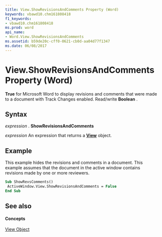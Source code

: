 ```yaml
---
title: View.ShowRevisionsAndComments Property (Word)
keywords: vbawd10.chm161808418
f1_keywords:
- vbawd10.chm161808418
ms.prod: word
api_name:
- Word.View.ShowRevisionsAndComments
ms.assetid: b59de20c-cff0-0621-cb0d-aa04d77f1347
ms.date: 06/08/2017
---
```



# View.ShowRevisionsAndComments Property (Word)

 **True** for Microsoft Word to display revisions and comments that were made to a document with Track Changes enabled. Read/write **Boolean** .


## Syntax

 _expression_ . **ShowRevisionsAndComments**

 _expression_ An expression that returns a **[View](view-object-word.md)** object.


## Example

This example hides the revisions and comments in a document. This example assumes that the document in the active window contains revisions made by one or more reviewers.


```vb
Sub ShowRevsComments() 
 ActiveWindow.View.ShowRevisionsAndComments = False 
End Sub
```


## See also


#### Concepts


[View Object](view-object-word.md)

